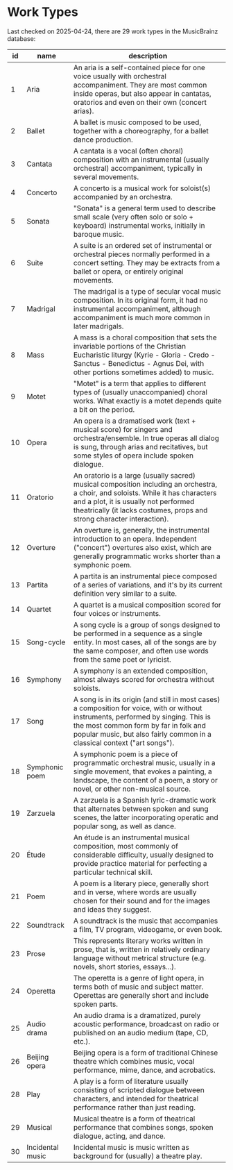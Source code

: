 Work Types
==========

Last checked on 2025-04-24, there are 29 work types in the MusicBrainz database:

| id              | name              |  description             |
|-----------------|-------------------|--------------------------|
| 1 | Aria | An aria is a self-contained piece for one voice usually with orchestral accompaniment. They are most common inside operas, but also appear in cantatas, oratorios and even on their own (concert arias). |
| 2 | Ballet | A ballet is music composed to be used, together with a choreography, for a ballet dance production. |
| 3 | Cantata | A cantata is a vocal (often choral) composition with an instrumental (usually orchestral) accompaniment, typically in several movements. |
| 4 | Concerto | A concerto is a musical work for soloist(s) accompanied by an orchestra. |
| 5 | Sonata | &quot;Sonata&quot; is a general term used to describe small scale (very often solo or solo + keyboard) instrumental works, initially in baroque music. |
| 6 | Suite | A suite is an ordered set of instrumental or orchestral pieces normally performed in a concert setting. They may be extracts from a ballet or opera, or entirely original movements. |
| 7 | Madrigal | The madrigal is a type of secular vocal music composition. In its original form, it had no instrumental accompaniment, although accompaniment is much more common in later madrigals. |
| 8 | Mass | A mass is a choral composition that sets the invariable portions of the Christian Eucharistic liturgy (Kyrie - Gloria - Credo - Sanctus - Benedictus - Agnus Dei, with other portions sometimes added) to music. |
| 9 | Motet | &quot;Motet&quot; is a term that applies to different types of (usually unaccompanied) choral works. What exactly is a motet depends quite a bit on the period. |
| 10 | Opera | An opera is a dramatised work (text + musical score) for singers and orchestra/ensemble. In true operas all dialog is sung, through arias and recitatives, but some styles of opera include spoken dialogue. |
| 11 | Oratorio | An oratorio is a large (usually sacred) musical composition including an orchestra, a choir, and soloists. While it has characters and a plot, it is usually not performed theatrically (it lacks costumes, props and strong character interaction). |
| 12 | Overture | An overture is, generally, the instrumental introduction to an opera. Independent (&quot;concert&quot;) overtures also exist, which are generally programmatic works shorter than a symphonic poem. |
| 13 | Partita | A partita is an instrumental piece composed of a series of variations, and it&#x27;s by its current definition very similar to a suite. |
| 14 | Quartet | A quartet is a musical composition scored for four voices or instruments. |
| 15 | Song-cycle | A song cycle is a group of songs designed to be performed in a sequence as a single entity. In most cases, all of the songs are by the same composer, and often use words from the same poet or lyricist. |
| 16 | Symphony | A symphony is an extended composition, almost always scored for orchestra without soloists. |
| 17 | Song | A song is in its origin (and still in most cases) a composition for voice, with or without instruments, performed by singing. This is the most common form by far in folk and popular music, but also fairly common in a classical context (&quot;art songs&quot;). |
| 18 | Symphonic poem | A symphonic poem is a piece of programmatic orchestral music, usually in a single movement, that evokes a painting, a landscape, the content of a poem, a story or novel, or other non-musical source. |
| 19 | Zarzuela | A zarzuela is a Spanish lyric-dramatic work that alternates between spoken and sung scenes, the latter incorporating operatic and popular song, as well as dance. |
| 20 | Étude | An étude is an instrumental musical composition, most commonly of considerable difficulty, usually designed to provide practice material for perfecting a particular technical skill. |
| 21 | Poem | A poem is a literary piece, generally short and in verse, where words are usually chosen for their sound and for the images and ideas they suggest. |
| 22 | Soundtrack | A soundtrack is the music that accompanies a film, TV program, videogame, or even book. |
| 23 | Prose | This represents literary works written in prose, that is, written in relatively ordinary language without metrical structure (e.g. novels, short stories, essays...). |
| 24 | Operetta | The operetta is a genre of light opera, in terms both of music and subject matter. Operettas are generally short and include spoken parts. |
| 25 | Audio drama | An audio drama is a dramatized, purely acoustic performance, broadcast on radio or published on an audio medium (tape, CD, etc.). |
| 26 | Beijing opera | Beijing opera is a form of traditional Chinese theatre which combines music, vocal performance, mime, dance, and acrobatics. |
| 28 | Play | A play is a form of literature usually consisting of scripted dialogue between characters, and intended for theatrical performance rather than just reading. |
| 29 | Musical | Musical theatre is a form of theatrical performance that combines songs, spoken dialogue, acting, and dance. |
| 30 | Incidental music | Incidental music is music written as background for (usually) a theatre play. |
